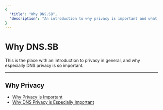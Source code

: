 ```yaml
---
{
  "title": "Why DNS.SB",
  "description": "An introduction to why privacy is important and what problems DNS.SB solves. This is the DNS.SB documentation, an archive of knowledge about the open-source, non-custodial and privacy-focused public recursive name servers for everyone."
}
---
```


# Why DNS.SB

This is the place with an introduction to privacy in general, and why especially DNS privacy is so important.

---

## Why Privacy

- [Why Privacy is Important](/feature/why-privacy-is-important/)
- [Why DNS Privacy is Especially Important](/feature/why-dns-privacy-is-important/)
